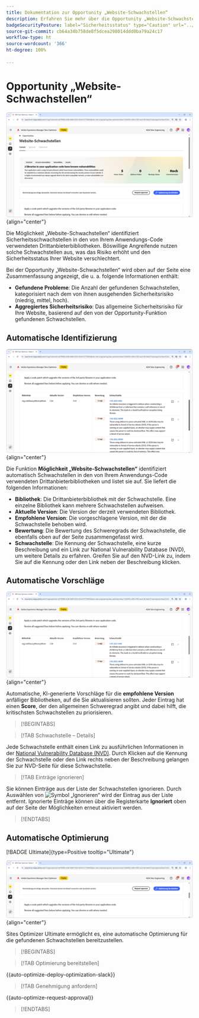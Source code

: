 ```yaml
---
title: Dokumentation zur Opportunity „Website-Schwachstellen“
description: Erfahren Sie mehr über die Opportunity „Website-Schwachstellen“ und finden Sie heraus, wie Sie damit die Sicherheit auf Ihrer Website erhöhen können.
badgeSecurityPosture: label="Sicherheitsstatus" type="Caution" url="../../opportunity-types/security-posture.md" tooltip="Sicherheitsstatus"
source-git-commit: cb64a34b758de8f5dcea298014ddd0ba79a24c17
workflow-type: ht
source-wordcount: '366'
ht-degree: 100%

---
```



# Opportunity „Website-Schwachstellen“

![Opportunity „Website-Schwachstellen“](./assets/website-vulnerabilities/hero.png){align="center"}

Die Möglichkeit „Website-Schwachstellen“ identifiziert Sicherheitsschwachstellen in den von Ihrem Anwendungs-Code verwendeten Drittanbieterbibliotheken. Böswillige Angreifende nutzen solche Schwachstellen aus, was das Risiko erhöht und den Sicherheitsstatus Ihrer Website verschlechtert.

Bei der Opportunity „Website-Schwachstellen“ wird oben auf der Seite eine Zusammenfassung angezeigt, die u. a. folgende Informationen enthält:

* **Gefundene Probleme**: Die Anzahl der gefundenen Schwachstellen, kategorisiert nach dem von ihnen ausgehenden Sicherheitsrisiko (niedrig, mittel, hoch).
* **Aggregiertes Sicherheitsrisiko**: Das allgemeine Sicherheitsrisiko für Ihre Website, basierend auf den von der Opportunity-Funktion gefundenen Schwachstellen.

## Automatische Identifizierung

![Automatisches Identifizieren von Website-Schwachstellen](./assets/website-vulnerabilities/auto-identify.png){align="center"}

Die Funktion **Möglichkeit „Website-Schwachstellen“** identifiziert automatisch Schwachstellen in den von Ihrem Anwendungs-Code verwendeten Drittanbieterbibliotheken und listet sie auf. Sie liefert die folgenden Informationen:

* **Bibliothek**: Die Drittanbieterbibliothek mit der Schwachstelle. Eine einzelne Bibliothek kann mehrere Schwachstellen aufweisen.
* **Aktuelle Version**: Die Version der derzeit verwendeten Bibliothek.
* **Empfohlene Version**: Die vorgeschlagene Version, mit der die Schwachstelle behoben wird.
* **Bewertung**: Die Bewertung des Schweregrads der Schwachstelle, die ebenfalls oben auf der Seite zusammengefasst wird.
* **Schwachstelle**: Die Kennung der Schwachstelle, eine kurze Beschreibung und ein Link zur National Vulnerability Database (NVD), um weitere Details zu erfahren. Greifen Sie auf den NVD-Link zu, indem Sie auf die Kennung oder den Link neben der Beschreibung klicken.

## Automatische Vorschläge

![Automatische Vorschläge für Website-Schwachstellen](./assets/website-vulnerabilities/auto-suggest.png){align="center"}

Automatische, KI-generierte Vorschläge für die **empfohlene Version** anfälliger Bibliotheken, auf die Sie aktualisieren sollten. Jeder Eintrag hat einen **Score**, der den allgemeinen Schweregrad angibt und dabei hilft, die kritischsten Schwachstellen zu priorisieren.

>[!BEGINTABS]

>[!TAB Schwachstelle – Details]

Jede Schwachstelle enthält einen Link zu ausführlichen Informationen in der [National Vulnerability Database (NVD)](https://nvd.nist.gov/). Durch Klicken auf die Kennung der Schwachstelle oder den Link rechts neben der Beschreibung gelangen Sie zur NVD-Seite für diese Schwachstelle.

>[!TAB Einträge ignorieren]

Sie können Einträge aus der Liste der Schwachstellen ignorieren. Durch Auswählen von ![Symbol „Ignorieren“](https://spectrum.adobe.com/static/icons/ui_18/CrossSize500.svg) wird der Eintrag aus der Liste entfernt. Ignorierte Einträge können über die Registerkarte **Ignoriert** oben auf der Seite der Möglichkeiten erneut aktiviert werden.<!---right now it does not seem to be implemented, but the page description mentions this functionality-->

>[!ENDTABS]


## Automatische Optimierung

[!BADGE Ultimate]{type=Positive tooltip="Ultimate"}

![Automatisches Optimieren von Website-Schwachstellen](./assets/website-vulnerabilities/auto-optimize.png){align="center"}

Sites Optimizer Ultimate ermöglicht es, eine automatische Optimierung für die gefundenen Schwachstellen bereitzustellen.

>[!BEGINTABS]

>[!TAB Optimierung bereitstellen]

{{auto-optimize-deploy-optimization-slack}}

>[!TAB Genehmigung anfordern]

{{auto-optimize-request-approval}}

>[!ENDTABS]